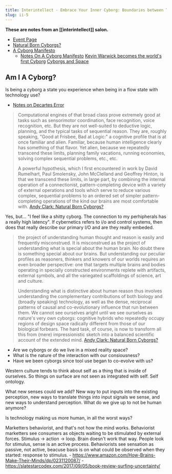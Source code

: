 ```yaml
---
title: Interintellect - Embrace Your Inner Cyborg: Boundaries between Tools and Selves
slug: ii-5
---
```


**These are notes from an [[interintellect]] salon.**

- [Event Page](https://www.eventbrite.co.uk/e/embrace-your-inner-cyborg-boundaries-between-tools-and-selves-ii-salon-tickets-131507310907)
- [Natural Born Cyborgs?](https://www.edge.org/conversation/natural-born-cyborgs)
- [A Cyborg Manifesto](http://people.oregonstate.edu/~vanlondp/wgss320/articles/haraway-cyborg-manifesto.pdf)
  - [Notes On A Cyborg Manifesto](https://maggieappleton.com/cyborg-manifesto)
[Kevin Warwick becomes the world's first Cyborg](https://www.youtube.com/watch?v=GLq7edATaFo)
[Cyborgs and Space](http://www.guicolandia.net/files/expansao/Cyborgs_Space.pdf)

## Am I A Cyborg?

Is being a cyborg a state you experience when being in a flow state with technology use?

- [Notes on Decartes Error](https://maggieappleton.com/descartes-error)

> Computational engines of that broad class prove extremely good at tasks such as sensorimotor coordination, face recognition, voice recognition, etc. But they are not well-suited to deductive logic, planning, and the typical tasks of sequential reason. They are, roughly speaking, "Good at Frisbee, Bad at Logic:" a cognitive profile that is at once familiar and alien. Familiar, because human intelligence clearly has something of that flavor. Yet alien, because we repeatedly transcend these limits, planning family vacations, running economies, solving complex sequential problems, etc., etc.
>
> A powerful hypothesis, which I first encountered in work by David Rumelhart, Paul Smolensky, John McClelland and Geoffrey Hinton, is that we transcend these limits, in large part, by combining the internal operation of a connectionist, pattern-completing device with a variety of external operations and tools which serve to reduce various complex, sequential problems to an ordered set of simpler pattern-completing operations of the kind our brains are most comfortable with.
> [Andy Clark: Natural Born Cyborgs?](https://www.edge.org/conversation/natural-born-cyborgs)

Yes, but... "I feel like a shitty cyborg. The connection to my perhipherals has a really high latency". If cybernetics refers to i/o and control systems, then does that really describe our primary I/O and are they really embeded.

>the project of understanding human thought and reason is easily and frequently misconstrued. It is misconstrued as the project of understanding what is special about the human brain. No doubt there is something special about our brains. But understanding our peculiar profiles as reasoners, thinkers and knowers of our worlds requires an even broader perspective: one that targets multiple brains and bodies operating in specially constructed environments replete with artifacts, external symbols, and all the variegated scaffoldings of science, art and culture.
>
> Understanding what is distinctive about human reason thus involves understanding the complementary contributions of both biology and (broadly speaking) technology, as well as the dense, reciprocal patterns of causal and co-evolutionary influence that run between them. We cannot see ourselves aright until we see ourselves as nature's very own cyborgs: cognitive hybrids who repeatedly occupy regions of design space radically different from those of our biological forbears. The hard task, of course, is now to transform all this from (mere) impressionistic sketch into a balanced scientific account of the extended mind.
> [Andy Clark: Natural Born Cyborgs?](https://www.edge.org/conversation/natural-born-cyborgs)

- Are we cyborgs or do we live in a mixed reality space?
- What is the nature of the interaction with our consiousness?
- Have we been cyborgs since tool use began to co-evolve with us?

Western culture tends to think about self as a thing that is inside of ourselves. So things on surface are not seen as integrated with self. Self ontology. 

What new senses could we add? New way to put inputs into the existing perception, new ways to translate things into input signals we sense, and new ways to understand perception. What do we give up to not be human anymore?

Is technology making us more human, in all the worst ways?

Marketters behaviorist, and that's not how the mind works. Behaviorist marketters see consumers as objects waiting to be stimulated by external forces. Stimulus -> action -> loop. Brain doesn't work that way. People look for stimulus, sense is an active process. Behaviorists see sensation as passive, not active, beacuse basis is on what could be observed when they started: response to stimulus.
    - https://www.amazon.com/How-Brains-Make-Their-Minds/dp/0231120087/
    - https://slatestarcodex.com/2017/09/05/book-review-surfing-uncertainty/



